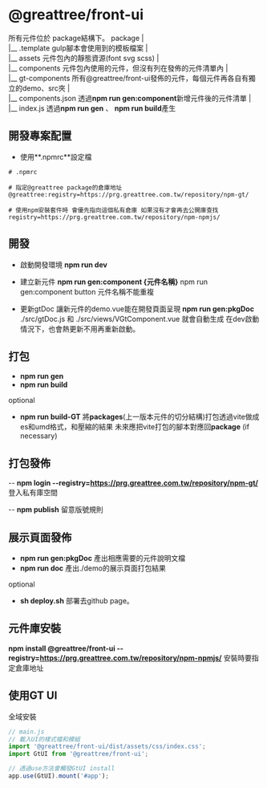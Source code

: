 # @greattree/front-ui
所有元件位於 package結構下。
package
|    
|__ .template gulp腳本會使用到的模板檔案
|     
|__ assets 元件包內的靜態資源(font svg scss) 
|     
|__ components 元件包內使用的元件，但沒有列在發佈的元件清單內
|     
|__ gt-components 所有@greattree/front-ui發佈的元件，每個元件再各自有獨立的demo、src夾
|      
|__ components.json 透過**npm run gen:component**新增元件後的元件清單
|      
|__ index.js 透過**npm run gen** 、 **npm run build**產生
    

## 開發專案配置
- 使用**.npmrc**設定檔
```npmrc
# .npmrc

# 指定@greattree package的倉庫地址
@greattree:registry=https://prg.greattree.com.tw/repository/npm-gt/

# 使用npm安裝套件時 會優先指向這個私有倉庫 如果沒有才會再去公開庫查找
registry=https://prg.greattree.com.tw/repository/npm-npmjs/

```


## 開發

- 啟動開發環境
**npm run dev**

- 建立新元件
**npm run gen:component {元件名稱}** 
npm run gen:component button
元件名稱不能重複

- 更新gtDoc 讓新元件的demo.vue能在開發頁面呈現
**npm run gen:pkgDoc**
./src/gtDoc.js 和 ./src/views/VGtComponent.vue 就會自動生成
在dev啟動情況下，也會熱更新不用再重新啟動。

## 打包
- **npm run gen**
- **npm run build**

optional
- **npm run build-GT**
將**packages**(上一版本元件的切分結構)打包透過vite做成es和umd格式，和壓縮的結果
未來應把vite打包的腳本對應回**package** (if necessary) 

## 打包發佈
-- **npm login --registry=https://prg.greattree.com.tw/repository/npm-gt/**
登入私有庫空間

-- **npm publish**
留意版號規則

## 展示頁面發佈 
- **npm run gen:pkgDoc**
產出相應需要的元件說明文檔
- **npm run doc**
產出./demo的展示頁面打包結果

optional
- **sh deploy.sh**
部署去github page。

## 元件庫安裝
**npm install @greattree/front-ui --registry=https://prg.greattree.com.tw/repository/npm-npmjs/**
安裝時要指定倉庫地址

## 使用GT UI

全域安裝
```javascript
// main.js
// 載入UI的樣式檔和模組
import '@greattree/front-ui/dist/assets/css/index.css';
import GtUI from '@greattree/front-ui';

// 透過use方法會觸發GtUI install
app.use(GtUI).mount('#app');
```